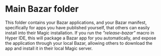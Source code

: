 
# Main Bazar folder

This folder contains your Bazar applications, and your Bazar manifest, specifically for apps
you have published yourself, that others can easily install into their Magic installation.
If you run the _"release-bazar"_ macro in Hyper IDE, this will package a Bazar app for you
automatically, and expose the application through your local Bazar, allowing others to download
the app and install it in their local Magic server.
